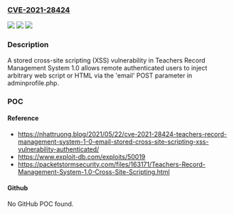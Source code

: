 ### [CVE-2021-28424](https://cve.mitre.org/cgi-bin/cvename.cgi?name=CVE-2021-28424)
![](https://img.shields.io/static/v1?label=Product&message=n%2Fa&color=blue)
![](https://img.shields.io/static/v1?label=Version&message=n%2Fa&color=blue)
![](https://img.shields.io/static/v1?label=Vulnerability&message=n%2Fa&color=brighgreen)

### Description

A stored cross-site scripting (XSS) vulnerability in Teachers Record Management System 1.0 allows remote authenticated users to inject arbitrary web script or HTML via the 'email' POST parameter in adminprofile.php.

### POC

#### Reference
- https://nhattruong.blog/2021/05/22/cve-2021-28424-teachers-record-management-system-1-0-email-stored-cross-site-scripting-xss-vulnerability-authenticated/
- https://www.exploit-db.com/exploits/50019
- https://packetstormsecurity.com/files/163171/Teachers-Record-Management-System-1.0-Cross-Site-Scripting.html

#### Github
No GitHub POC found.

